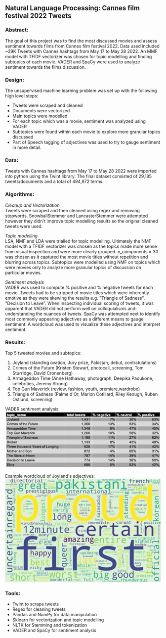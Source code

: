 

## Natural Language Processing: Cannes film festival 2022 Tweets

### Abstract:
The goal of this project was to find the most discussed movies and assess sentiment towards films from Cannes film festival 2022. Data used included ~29K Tweets with Cannes hashtags from May 17 to May 28 2022. An MMF model with TFIDF vectorizer was chosen for topic modelling and finding subtopics of each movie. VADER and SpaCy were used to analyze sentiment towards the films discussion. 


### Design: 

The unsupervised machine learning problem was set up with the following high level steps: 
- Tweets were scraped and cleaned
- Documents were vectorized
- Main topics were modelled
- For each topic which was a movie, sentiment was analyzed using VADER
- Subtopics were found within each movie to explore more granular topics discussed
- Part of Speech tagging of adjectives was used to try to gauge sentiment in more detail. 
 

### Data:

Tweets with Cannes hashtags from May 17 to May 28 2022 were imported into python using the Twint library. The final dataset consisted of 29,185 tweets/documents and a total of 494,972 terms. 

### Algorithms:

<i>Cleanup and Vectorization</i><br>
Tweets were scraped and then cleaned using regex and removing stopwords.
SnowballStemmer and LancasterStemmer were attempted however they didn't improve topic modelling results so the original cleaned tweets were used.

<i>Topic modelling</i><br>
LSA, NMF and LDA were trialled for topic modelling. Ultimately the NMF model with a TFIDF vectorizer was chosen as the topics made more sense from visual inspection and were more clearly grouped. n_components = 30 was chosen as it captured the most movie titles without repetition and blurring across topics. 
Subtopics were modelled using NMF on topics which were movies only to analyze more granular topics of discussion on particular movies. 

<i>Sentiment analysis</i><br>
VADER was used to compute % positive and % negative tweets for each movie. Tweets had to be stripped of movie titles which were inherently emotive as they were skewing the results e.g. "Triangle of Sadness", "Decision to Leave". When inspecting individual scoring of tweets, it was apparent that VADER did not perform well on colloquialisms and understanding the nuances of tweets. 
SpaCy was attempted next to identify most commonly appearing adjectives as a different means to gauge sentiment. A wordcloud was used to visualize these adjectives and interpret sentiment. 

### Results:

Top 5 tweeted movies and subtopics: 
1. Joyland (standing ovation, Jury prize, Pakistan, debut, contratulations)
2. Crimes of the Future (Kristen Stewart, photocall, screening, Tom Sturridge, David Cronenberg)
3. Armageddon Time (Anne Hathaway, photograph, Deepika Padukone, celebrities, Jeremy Strong)
4. Top Gun Maverick (review, fashion, youth, premiere,wardrobe)
5. Triangle of Sadness (Palme d'Or, Marion Cotillard, Riley Keough, Ruben Ostlund, screening)

VADER sentiment analysis: <br>
<img src="./images/vader_results.png" width="600">

Example wordcloud of Joyland's adjectives:<br>
<img src="./images/wordcloud.png" width="700">

### Tools:
- Twint to scrape tweets
- Regex for cleaning tweets
- Pandas and NumPy for data manipulation  
- Sklearn for vectorization and topic modelling
- NLTK for Stemming and tokenization
- VADER and SpaCy for sentiment analysis

